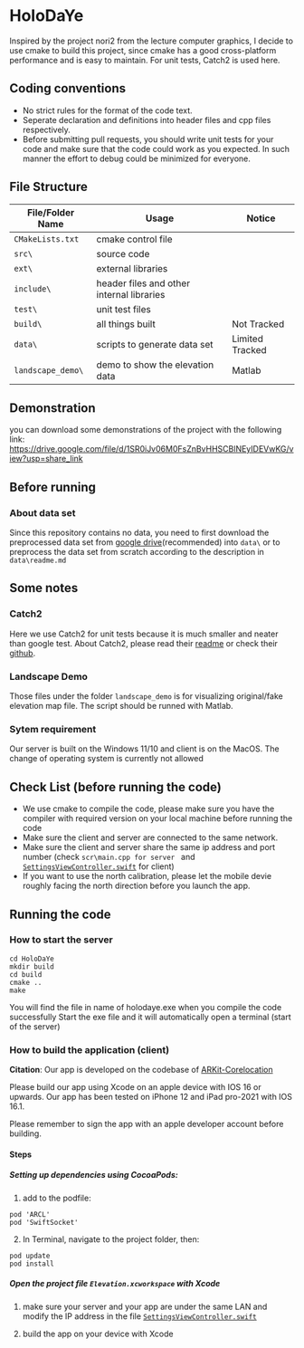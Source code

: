 # HoloDaYe
Inspired by the project nori2 from the lecture computer graphics, I decide to use cmake to build this project, since cmake has a good cross-platform performance and is easy to maintain. For unit tests, Catch2 is used here.
## Coding conventions
- No strict rules for the format of the code text.
- Seperate declaration and definitions into header files and cpp files respectively.
- Before submitting pull requests, you should write unit tests for your code and make sure that the code could work as you expected. In such manner the effort to debug could be minimized for everyone.
## File Structure

|File/Folder Name|Usage|Notice|
|---|---|---|
|```CMakeLists.txt```|cmake control file||
|```src\```|source code|   |
|```ext\```|external libraries|   |
|```include\```|header files and other internal libraries|   |
|```test\```|unit test files||
|```build\```|all things built|Not Tracked|
|```data\```|scripts to generate data set|Limited Tracked|
|```landscape_demo\```|demo to show the elevation data|Matlab|

## Demonstration
you can download some demonstrations of the project with the following link:
https://drive.google.com/file/d/1SR0iJv06M0FsZnBvHHSCBlNEyIDEVwKG/view?usp=share_link

## Before running
### About data set
Since this repository contains no data, you need to first download the preprocessed data set from [google drive](https://drive.google.com/file/d/1VEH-fl9MNWkXczAR74fiCL-5GnzCDdr6/view?usp=sharing)(recommended) into ```data\``` or to preprocess the data set from scratch according to the description in ```data\readme.md```
## Some notes
### Catch2
Here we use Catch2 for unit tests because it is much smaller and neater than google test. About Catch2, please read their [readme](ext/Catch2/README.md) or check their [github](https://github.com/catchorg/Catch2).
### Landscape Demo
Those files under the folder ```landscape_demo``` is for visualizing original/fake elevation map file. The script should be runned with Matlab.
### Sytem requirement
Our server is built on the Windows 11/10 and client is on the MacOS. The change of operating system is currently not allowed

## Check List (before running the code)
- We use cmake to compile the code, please make sure you have the compiler with required version on your local machine before running the code
- Make sure the client and server are connected to the same network.
- Make sure the client and server share the same ip address and port number (check ```scr\main.cpp for server ``` and [`SettingsViewController.swift`](https://github.com/MixedRealityETHZ/HoloDaYe/blob/6d962f94a84856e59d2e725d7c28fba08288bfc6/ARKit-CoreLocation/ARKit%2BCoreLocation/SettingsViewController.swift#L42) for client)
- If you want to use the north calibration, please let the mobile devie roughly facing the north direction before you launch the app.

## Running the code
### How to start the server
```
cd HoloDaYe 
mkdir build
cd build
cmake ..
make
```
You will find the file in name of holodaye.exe when you compile the code successfully
Start the exe file and it will automatically open a terminal (start of the server)

### How to build the application (client)

**Citation**: Our app is developed on the codebase of [ARKit-Corelocation](https://github.com/ProjectDent/ARKit-CoreLocation)

Please build our app using Xcode on an apple device with IOS 16 or upwards.
Our app has been tested on iPhone 12  and iPad pro-2021 with IOS 16.1.

Please remember to sign the app with an apple developer account before building.

#### Steps

##### Setting up dependencies using CocoaPods:

1. add to the podfile: 

```
pod 'ARCL'
pod 'SwiftSocket'
```

2. In Terminal, navigate to the project folder, then:

```
pod update
pod install
```

##### Open the project file `Elevation.xcworkspace` with Xcode

1. make sure your server and your app are under the same LAN and modify the IP address in the file [`SettingsViewController.swift`](https://github.com/MixedRealityETHZ/HoloDaYe/blob/6d962f94a84856e59d2e725d7c28fba08288bfc6/ARKit-CoreLocation/ARKit%2BCoreLocation/SettingsViewController.swift#L42)

2. build the app on your device with Xcode

